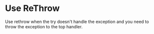 # Use ReThrow

Use rethrow when the try doesn't handle the exception and you need to throw the exception to the top handler.
